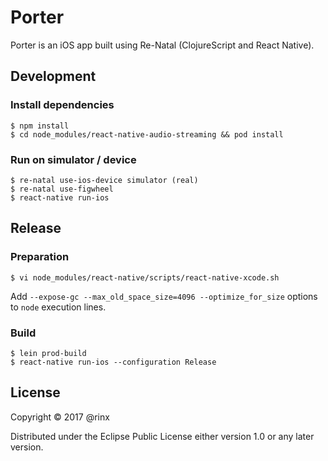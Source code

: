 # Porter

Porter is an iOS app built using Re-Natal (ClojureScript and React Native).

## Development

### Install dependencies

    $ npm install
    $ cd node_modules/react-native-audio-streaming && pod install

### Run on simulator / device

    $ re-natal use-ios-device simulator (real)
    $ re-natal use-figwheel
    $ react-native run-ios

## Release

### Preparation

    $ vi node_modules/react-native/scripts/react-native-xcode.sh

Add `--expose-gc --max_old_space_size=4096 --optimize_for_size` options to `node` execution lines.

### Build

    $ lein prod-build
    $ react-native run-ios --configuration Release

## License

Copyright © 2017 @rinx

Distributed under the Eclipse Public License either version 1.0 or any later version.
